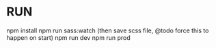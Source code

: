 # RUN
npm install
npm run sass:watch (then save scss file, @todo force this to happen on start)
npm run dev
npm run prod
